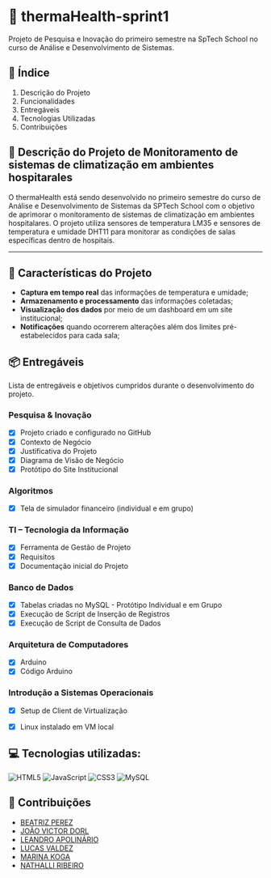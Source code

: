 # 🏥 thermaHealth-sprint1
Projeto de Pesquisa e Inovação do primeiro semestre na SpTech School no curso de Análise e Desenvolvimento de Sistemas.

## 📝 Índice

1. Descrição do Projeto
2. Funcionalidades
3. Entregáveis
4. Tecnologias Utilizadas
5. Contribuições

## 📁 Descrição do Projeto de Monitoramento de sistemas de climatização em ambientes hospitarales  

O thermaHealth está sendo desenvolvido no primeiro semestre do curso de Análise e Desenvolvimento de Sistemas da SPTech School com o objetivo de aprimorar o monitoramento de sistemas de climatização em ambientes hospitalares. O projeto utiliza sensores de temperatura LM35 e sensores de temperatura e umidade DHT11 para monitorar as condições de salas específicas dentro de hospitais.

---
 
## 🔧 Características do Projeto
- **Captura em tempo real** das informações de temperatura e umidade;
- **Armazenamento e processamento** das informações coletadas;
- **Visualização dos dados** por meio de um dashboard em um site institucional;
- **Notificações** quando ocorrerem alterações além dos limites pré-estabelecidos para cada sala;

## 📦 Entregáveis
Lista de entregáveis e objetivos cumpridos durante o desenvolvimento do projeto.

### Pesquisa & Inovação
- [x] Projeto criado e configurado no GitHub
- [x] Contexto de Negócio
- [x] Justificativa do Projeto
- [x] Diagrama de Visão de Negócio
- [x] Protótipo do Site Institucional

### Algoritmos
- [x] Tela de simulador financeiro (individual e em grupo)

### TI – Tecnologia da Informação
- [x] Ferramenta de Gestão de Projeto
- [x] Requisitos
- [x] Documentação inicial do Projeto

### Banco de Dados
- [x] Tabelas criadas no MySQL - Protótipo Individual e em Grupo
- [x] Execução de Script de Inserção de Registros
- [x] Execução de Script de Consulta de Dados
  
### Arquitetura de Computadores
- [x] Arduino
- [x] Código Arduino
  
### Introdução a Sistemas Operacionais
- [x] Setup de Client de Virtualização
- [x] Linux instalado em VM local


## 💻 Tecnologias utilizadas:
![HTML5](https://img.shields.io/badge/html5-%23E34F26.svg?style=for-the-badge&logo=html5&logoColor=white)
![JavaScript](https://img.shields.io/badge/javascript-%23323330.svg?style=for-the-badge&logo=javascript&logoColor=%23F7DF1E)
![CSS3](https://img.shields.io/badge/css3-%231572B6.svg?style=for-the-badge&logo=css3&logoColor=white)
![MySQL](https://img.shields.io/badge/mysql-%2300f.svg?style=for-the-badge&logo=mysql&logoColor=white)

## 🤝 Contribuições
- [BEATRIZ PEREZ](https://github.com/Bee-Pirez)
- [JOÃO VICTOR DORL](https://github.com/jvdrossi)
- [LEANDRO APOLINÁRIO](https://github.com/Leandroapolinario)
- [LUCAS VALDEZ](https://github.com/LucasACV)
- [MARINA KOGA](https://github.com/koga010)
- [NATHALLI RIBEIRO](https://github.com/nathalli99)
